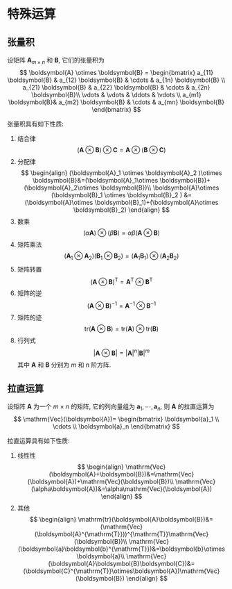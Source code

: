 # 特殊运算

## 张量积

设矩阵 $\boldsymbol{A}_{m\times n}$ 和 $\boldsymbol{B}$, 它们的张量积为
$$
\boldsymbol{A} \otimes \boldsymbol{B} =
\begin{bmatrix}
a_{11} \boldsymbol{B} & a_{12} \boldsymbol{B} & \cdots & a_{1n} \boldsymbol{B} \\
a_{21} \boldsymbol{B} & a_{22} \boldsymbol{B} & \cdots & a_{2n} \boldsymbol{B}\\
\vdots   & \vdots   & \ddots & \vdots   \\
a_{m1} \boldsymbol{B}& a_{m2} \boldsymbol{B} & \cdots & a_{mn} \boldsymbol{B}
\end{bmatrix}
$$

张量积具有如下性质:

1. 结合律
   $$
   (\boldsymbol{A} \otimes \boldsymbol{B} )\otimes \boldsymbol{C}=\boldsymbol{A} \otimes (\boldsymbol{B} \otimes \boldsymbol{C})
   $$
2. 分配律
   $$
   \begin{align}
   (\boldsymbol{A}_1 \otimes \boldsymbol{A}_2 )\otimes \boldsymbol{B}&=(\boldsymbol{A}_1\otimes \boldsymbol{B})+(\boldsymbol{A}_2\otimes \boldsymbol{B})\\
   \boldsymbol{A}\otimes (\boldsymbol{B}_1 \otimes \boldsymbol{B}_2 ) &=(\boldsymbol{A}\otimes \boldsymbol{B}_1)+(\boldsymbol{A}\otimes \boldsymbol{B}_2)
   \end{align}
   $$
3. 数乘
   $$
   (\alpha\boldsymbol{A})\otimes (\beta\boldsymbol{B})=\alpha\beta(\boldsymbol{A}\otimes\boldsymbol{B})
   $$
4. 矩阵乘法
   $$
   (\boldsymbol{A}_1 \otimes \boldsymbol{A}_2 )(\boldsymbol{B}_1 \otimes \boldsymbol{B}_2 )=(\boldsymbol{A}_1\boldsymbol{B}_1)\otimes(\boldsymbol{A}_2\boldsymbol{B}_2)
   $$
5. 矩阵转置
   $$
   (\boldsymbol{A}\otimes \boldsymbol{B})^{\mathrm{T}}=\boldsymbol{A}^{\mathrm{T}}\otimes \boldsymbol{B}^{\mathrm{T}}
   $$
6. 矩阵的逆
   $$
   (\boldsymbol{A}\otimes \boldsymbol{B})^{-1}=\boldsymbol{A}^{-1}\otimes \boldsymbol{B}^{-1}
   $$
7. 矩阵的迹
   $$
   \mathrm{tr}(\boldsymbol{A}\otimes \boldsymbol{B})=\mathrm{tr}(\boldsymbol{A})\otimes\mathrm{tr}(\boldsymbol{B})
   $$
8. 行列式
   $$
   |\boldsymbol{A}\otimes \boldsymbol{B}|=|\boldsymbol{A}|^n|\boldsymbol{B}|^m
   $$
   其中 $\boldsymbol{A}$ 和 $\boldsymbol{B}$ 分别为 $m$ 和 $n$ 阶方阵.

## 拉直运算

设矩阵 $\boldsymbol{A}$ 为一个 $m\times n$ 的矩阵, 它的列向量组为 $\boldsymbol{a}_1,\cdots,\boldsymbol{a}_n$, 则 $\boldsymbol{A}$ 的拉直运算为
$$
\mathrm{Vec}(\boldsymbol{A})=
\begin{bmatrix}
\boldsymbol{a}_1 \\ \cdots \\
\boldsymbol{a}_n
\end{bmatrix}
$$

拉直运算具有如下性质:

1. 线性性
   $$
   \begin{align}
   \mathrm{Vec}(\boldsymbol{A}+\boldsymbol{B})&=\mathrm{Vec}(\boldsymbol{A})+\mathrm{Vec}(\boldsymbol{B})\\
   \mathrm{Vec}(\alpha\boldsymbol{A})&=\alpha\mathrm{Vec}(\boldsymbol{A})
   \end{align}
   $$
2. 其他
   $$
   \begin{align}
   \mathrm{tr}(\boldsymbol{A}\boldsymbol{B})&=(\mathrm{Vec}(\boldsymbol{A}^{\mathrm{T}}))^{\mathrm{T}}\mathrm{Vec}(\boldsymbol{B})\\
   \mathrm{Vec}(\boldsymbol{a}\boldsymbol{b}^{\mathrm{T}})&=\boldsymbol{b}\otimes\boldsymbol{a}\\
   \mathrm{Vec}(\boldsymbol{A}\boldsymbol{B}\boldsymbol{C})&=(\boldsymbol{C}^{\mathrm{T}}\otimes\boldsymbol{A})\mathrm{Vec}(\boldsymbol{B})
   \end{align}
   $$